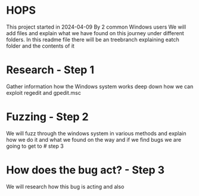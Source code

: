 # HOPS
This project started in 2024-04-09
By 2 common Windows users
We will add files and explain what we have found on this journey under different folders. In this readme file there will be an treebranch explaining eatch folder and the contents of it


# Research - Step 1
Gather information how the Windows system works deep down how we can exploit regedit and gpedit.msc


# Fuzzing - Step 2
We will fuzz through the windows system in various methods and explain how we do it and what we found on the way and if we find bugs we are going to get to # step 3

# How does the bug act? - Step 3
We will research how this bug is acting and also 

